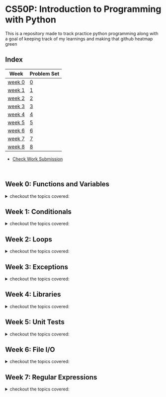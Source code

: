 # CS50P: Introduction to Programming with Python

<p>This is a repository made to track practice python programming along with a goal of keeping track of my learnings and making that github heatmap green</p>

## Index

| Week | Problem Set |
| ---- | ----------- |
| [week 0](#week-0-functions-and-variables) | [0](./week_0/problem_set_0/) |
| [week 1](#week-1-conditionals) | [1](./week_1/problem_set_1/) |
| [week 2](#week-2-loops) | [2](./week_2/problem_set_2/) |
| [week 3](#week-3-exceptions) | [3](./week_3/problem_set_3/) |
| [week 4](#week-4-libraries) | [4](./week_4/problem_set_4/) |
| [week 5](#week-5-unit-tests) | [5](./week_5/problem_set_5/) |
| [week 6](#week-6-file-io) | [6](./week_6/problem_set_6/) |
| [week 7](#week-7-regular-expressions) | [7](./week_7/problem_set_7/) |
| [week 8](#week-0) | [8](./week_0/problem_set_0/) |

- [Check Work Submission](https://submit.cs50.io/courses/1202/)

<br>

## Week 0: Functions and Variables
<details>
<summary>checkout the topics covered:</summary>

- [x] Functions
- [x] Arguements
- [x] Variables
- [x] Assignment Operator (=)
- [x] Comments
- [x] PseudoCode
- [x] Args seperated by comma
- [x] String or str
    - [x] Practice python file => [here](./week_0/hello.py)
    - [x] strip()
    - [x] capitalize()
    - [x] title()
    - [x] split()
- [x] Method Chaining
- [x] Integers or int
    - [x] Practice python file => [here](./week_0/calculator.py)
    - [x] int()
    - [x] round()
- [x] Nesting and Nested Functions
- [x] Float Point Values or Decimals
- [x] Round off function
- [x] Better Number Separation/Notation with fstring
- [x] Functions in python
- [x] Scope of variables
- [x] Return Values
- [x] Side Effect
- [x] Global Keyword
- [x] [Problem Set 0](./week_0/problem_set_0/)
    - [x] [Indoor Voice](./week_0/problem_set_0/indoor/indoor.py)
    - [x] [Playback Speed](./week_0/problem_set_0/playback/playback.py)
    - [x] [Making Faces](./week_0/problem_set_0/faces/faces.py)
    - [x] [Einstein](./week_0/problem_set_0/einstein/einstein.py)
    - [x] [Tip Calculator](./week_0/problem_set_0/tip/tip.py)

</details>

## Week 1: Conditionals
<details>
<summary>checkout the topics covered:</summary>

- [x] Conditionals
- [x] if keyword
- [x] Boolean Expressions
    - [x] [Practice Question](./week_1/compare.py)
- [x] elif keyword
- [x] else keyword
- [x] or keyword
- [x] and keyword
- [x] Question: Include the inclusive range values using conditionals with assignment operators
    - [x] [Inclusive Range](./week_1/grade.py)
- [x] Boolean Values
    - [x] True
    - [x] False
- [x] match case (switch case in other language, ex: Java)
- [x] | (pipe symbol) or used in match case
    - [x] [Use of |](./week_1/house.py)
- [x] not keyword
- [x] [Problem Set 1](./week_1/problem_set_1/)
    - [x] [Deep Thought](./week_1/problem_set_1/deep/deep.py)
    - [x] [Bank](./week_1/problem_set_1/bank/bank.py)
    - [x] [File Extension](./week_1/problem_set_1/extensions/extensions.py)
    - [x] [Interpreter](./week_1/problem_set_1/interpreter/interpreter.py)
    - [x] [Meal Time](./week_1/problem_set_1/meal/meal.py)

</details>

## Week 2: Loops
<details>
<summary>checkout the topics covered:</summary>

- [x] Loops
- [x] While Loop
    - [x] continue
    - [x] break
- [x] Infinite Loop
    - [x] while True
- [x] For loops
- [x] List
    - [x] range
    - [x] Accessing list items
    - [x] length or len
    - [x] append
    - [x] remove
    - [x] extend
    - [x] insert
    - [x] reverse
- [x] Dictionary
    - [x] Key: Value pairs
    - [x] Accessing dictionary
    - [x] get method
    - [x] update method
    - [x] pop
    - [x] clear
    - [x] items
- [x] None keyword
- [x] List and Dictionary Comprehension
- [x] String Methods
    - [x] capitalize
    - [x] title
    - [x] strip
    - [x] join
- [x] String Slicing
- [x] Tuples
    - [x] List vs Tuple
    - [x] Better Memory utilization
- [x] Some other functions/methods
    - [x] getsizeof: (also use- import sys module)
    - [x] enumerate
    - [x] isalpha
    - [x] isdigit
    - [x] isalnum
- [x] [Problem Set 2](./week_2/problem_set_2/)
    - [x] [camelCase](./week_2/problem_set_2/camel/camel.py)
    - [x] [Coke Machine](./week_2/problem_set_2/coke/coke.py)
    - [x] [Just setting up my twttr](./week_2/problem_set_2/twttr/)
    - [x] [Vanity Plates](./week_2/problem_set_2/plates/plates.py)
    - [x] [Nutrition Facts](./week_2/problem_set_2/nutrition/nutrition.py)

</details>


## Week 3: Exceptions

<details>
<summary>checkout the topics covered:</summary>

- [x] Errors
    - [x] Runtime Errors
    - [x] SyntaxError
    - [x] ValueError
    - [x] NameError
- [x] Exception Handling
    - [x] try
    - [x] except
    - [x] else
- [x] Infinite loop with Exception handling
- [x] **_`pass`_** keyword
- [x] Debugging
    - [x] Bugs
    - [x] Debugger
    - [x] Breakpoint
- [x] Raising Exceptions
    - [x] **_`raise`_** keyword
- [x] [Problem Set 3](./week_3/problem_set_3/)
    - [x] [Fuel Gauge](./week_3/problem_set_3/fuel/fuel.py)
    - [x] [Felipe's Taqueria](./week_3/problem_set_3/taqueria/taqueria.py)
    - [x] [Grocery List](./week_3/problem_set_3/grocery/grocery.py)
    - [x] [Outdated](./week_3/problem_set_3/outdated/outdated.py)

</details>

## Week 4: Libraries

<details>
<summary>checkout the topics covered:</summary>

- [x] Libraries
- [x] Modules
    - [x] random
        - [x] randint(a, b)
        - [x] shuffle(x)
        - [x] choice(list)
        - [x] choices(list, weights, num)
        - [x] sampling with replacement
        - [x] sample(list, num)
        - [x] seed
    - [x] statistics
        - [x] mean(x)
    - [x] sys
        - [x] argv[indx]
        - [x] exit(msg)
    - [x] requests
        - [x] get(url, params)
    - [x] json
        - [x] dumps(json_value, index)
- [x] **_`import`_** keyword
- [x] **_`from`_** keyword
- [x] Command-line arguments
- [x] String Method: `slices`
- [x] Packages
    - [x] PyPi: Python Package Index
    - [x] pip
- [x] API
    - [x] Endpoints
    - [x] JSON
    - [x] Using Exception Handling with API
    - [x] API Parameters
- [x] Using main function
    - [x] __name__
    - [x] __main__
- [x] Package
    - [x] Dunder files
    - [x] Dunder __init__ file
- [x] Style
    - [x] PEP: Python Enhancement Proposal
    - [x] PEP8
    - [x] linter
        - [x] pylint
        - [x] pycodestyle
        - [x] black
- [x] [Problem Set 4](./week_4/problem_set_4/)
    - [x] [Emojize](./week_4/problem_set_4/emojize/emojize.py)
    - [x] [Frank, Ian and Glen's Letters](./week_4/problem_set_4/figlet/figlet.py)
    - [x] [Adieu, Adieu](./week_4/problem_set_4/adieu/adieu.py)
    - [x] [Guessing Game](./week_4/problem_set_4/game/game.py)
    - [x] [Little Professor](./week_4/problem_set_4/professor/professor.py)
    - [x] [Bitcoin Price Index](./week_4/problem_set_4/bitcoin/bitcoin.py)

</details>

## Week 5: Unit Tests

<details>
<summary>checkout the topics covered:</summary>

- [x] Testing a function
- [x] assert
    - [x] Exception handling with assert
- [x] AssertionError
- [x] Pytest
    - [x] raises(ErrorName)
    - [x] isinstance(object, classinfo)
    - [x] approx(num, diff_num)
- [x] Unit Testing
- [x] Package
- [x] **_`with`_** keyword
- [x] [Problem Set 5](./week_5/problem_set_5/)
    - [x] [testing my twttr](./week_5/problem_set_5/twttr/test_twttr.py)
    - [x] [Back to the Bank](./week_5/problem_set_5/test_bank/test_bank.py)
    - [x] [Re-requesting a Vanity Plate](./week_5/problem_set_5/test_plates/test_plates.py)
    - [x] [Refueling](./week_5/problem_set_5/test_fuel/test_fuel.py)


</details>

## Week 6: File I/O

<details>
<summary>checkout the topics covered:</summary>

- [x] open function
    - [x] requirements for open
    - [x] open(fileName, fileHandle)
    - [x] `"w"`: write file handle
    - [x] **__`write`__** method
        - [x] write(value)
    - [x] **__`close`__** method
        - [x] file.close()
    - [x] `"a"`: append file handle
    - [x] `"r"`: read file handle: default for oepning a file
    - [x] readlines function
- [x] with keyword
- [x] `as` keyword
- [x] sorted(iterable, sortingMethod, doReverse)
- [x] CSV: Comma Separated Values
    - [x] csv module
        - [x] reader function
        - [x] DictReader
        - [x] writer
        - [x] DictWriter
        - [x] witerow
- [x] Dictionary Shorthand
- [x] Lambda Function or Anonymous Function
    - syntax: lamda param: returnValue
- [x] Binary File
- [x] Pillow or PIL
    - [x] Image class
    - [x] size
    - [x] format
    - [x] rotate
    - [x] save
    - [x] ImageFilter class
    - [x] filer
- [x] Reading and Writing CSV and Other file
    - [x] using DictReader
    - [x] using DictWriter
    - [x] writer and writerheader
    - [x] writerrow
    - [x] read()
    - [x] readlines()
    - [x] writelines()
- [x] [Problem Set 6](./week_6/problem_set_6/)
    - [x] [Lines of Code](./week_6/problem_set_6/lines/)
    - [x] [Pizza Py](./week_6/problem_set_6/pizza/pizza.py)
    - [x] [Scourgify](./week_6/problem_set_6/scourgify/scourgify.py)
    - [x] [CS50 P-Shirt](./week_6/problem_set_6/shirt/shirt.py)

</details>

## Week 7: Regular Expressions

<details>
<summary>checkout the topics covered:</summary>

- [x] Regular Expressions or Regex
- [x] re library
    - [x] re.search
        - patterns
        - strings
        - flags
            - IGNORECASE
            - MULTILINE
            - DOTALL
    - [x] re.match
        -  group
        - groups
    - [x] re.sub
    - [x] re.fullmatch
    - [x] re.split
    - [x] re.findall
- [x] Some special symbols in regex
    - [x] **`.`** dot - char
    - [x] **`*`** asterisk - 0 or more character
    - [x] **`+`** plus - 1 or more character
    - [x] **`?`** question mark - 0 or 1 character
    - [x] **`{m}`** repetitions of character
    - [x] **`{m, n}`** range of repetitions of character
    - [x] **`^`** caret - start of string
    - [x] **`$`** dollar - end of string
    - [x] **`[]`** set of characters
    - [x] **`[^]`** complement of the set of characters
    - [x] **`[x-y]`** range of characters using `-` dash
    - [x] **`A | B`** either A or B with pipe symbol `|`
    - [x] **`(...)`** group characters and capture
    - [x] **`(?...)`** don't capture the group
- [x] Non-deterministic Finite Automaton
    - [x] keep track of pattern match
    - [x] first state (single circle)
    - [x] curve edge
    - [x] label
    - [x] reflexive edge
    - [x] accept state (double circle)
- [x] raw string
    - `r""`
- [x] special characters
    - `\`
- [x] list of patterns
    - [x] **`\d`** decimal digits (numbers 0-9)
    - [x] **`\D`** not decimal digit
    - [x] **`\s`** whitespace character
    - [x] **`\S`** not a whitespace character
    - [x] **`\w`** word characters(a-zA-Z), numbers(0-9) and underscore `_`
    - [x] **`\W`** not a word characters
    - [x] **`\b`** boundary of a character
- [x] group
- [x] Wallrus Operator (:=)
- [x] replace()
- [x] removeprefix()
- [x] [Problem Set 7](./week_7/problem_set_7/)
    - [x] [NUMB3RS](./week_7/problem_set_7/numb3rs/)
    - [x] [Watch on YouTube](./week_7/problem_set_7/watch/watch.py)
    - [x] [Working 9 to 5](./week_7/problem_set_7/working/)
    - [x] [Regular, um, Expressions](./week_7/problem_set_7/um/)
    - [x] [Response Validation](./week_7/problem_set_7/response/response.py)

</details>
